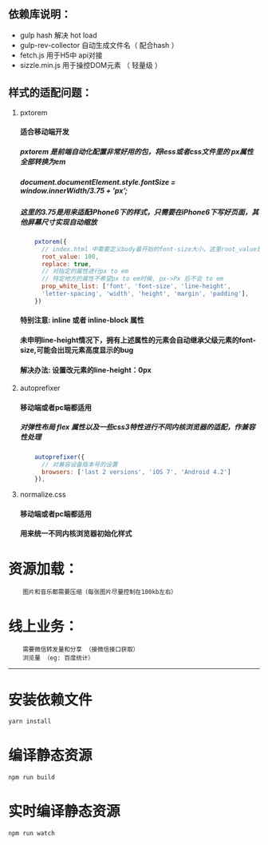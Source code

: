 ## 依赖库说明：

>
+ gulp hash 解决 hot load
+ gulp-rev-collector 自动生成文件名（ 配合hash ）
+ fetch.js 用于H5中 api对接
+ sizzle.min.js 用于操控DOM元素 （ 轻量级 ）

## 样式的适配问题：
1. pxtorem
    #### 适合移动端开发
    ##### pxtorem 是前端自动化配置非常好用的包，将less或者css文件里的 px属性全部转换为em
    ##### document.documentElement.style.fontSize = window.innerWidth/3.75 + 'px’;
    ##### 这里的3.75是用来适配iPhone6下的样式，只需要在iPhone6下写好页面，其他屏幕尺寸实现自动缩放
   
    ``` javascript
        pxtorem({
          // index.html 中需要定义body最开始的font-size大小，这里root_value是100，那么1em=100px;
          root_value: 100,
          replace: true,
          // 对指定的属性进行px to em
          // 特定地方的属性不希望px to em时候, px->Px 后不会 to em
          prop_white_list: ['font', 'font-size', 'line-height', 
          'letter-spacing', 'width', 'height', 'margin', 'padding'],
        })
    ```
    >
    #### 特别注意: inline 或者 inline-block 属性
    #### 未申明line-height情况下，拥有上述属性的元素会自动继承父级元素的font-size,可能会出现元素高度显示的bug
    #### 解决办法: 设置改元素的line-height：0px
2. autoprefixer
    #### 移动端或者pc端都适用
    ##### 对弹性布局 flex 属性以及一些css3特性进行不同内核浏览器的适配，作兼容性处理
  
    ``` javascript
        autoprefixer({
          // 对兼容设备版本号的设置
          browsers: ['last 2 versions', 'iOS 7', 'Android 4.2']
        }),
    ```
3. normalize.css
   #### 移动端或者pc端都适用
   #### 用来统一不同内核浏览器初始化样式

# 资源加载：

```
    图片和音乐都需要压缩（每张图片尽量控制在100kb左右）
```

# 线上业务：
```
    需要微信转发量和分享 （接微信接口获取）
    浏览量 （eg: 百度统计）
```

--- 
# 安装依赖文件

```
yarn install
```

# 编译静态资源

```
npm run build
```

# 实时编译静态资源

```
npm run watch
```
